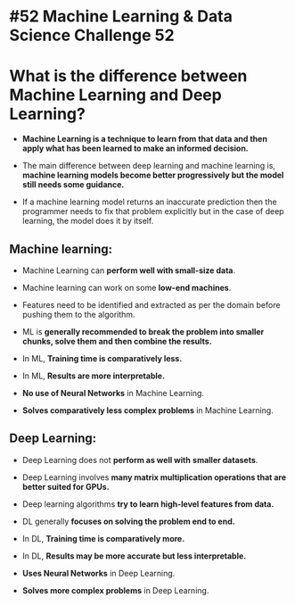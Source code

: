 # #52 Machine Learning & Data Science Challenge 52

# What is the difference between Machine Learning and Deep Learning?

* **Machine Learning is a technique to learn from that data and then apply what has been learned to make an informed decision.**
    
* The main difference between deep learning and machine learning is, **machine learning models become better progressively but the model still needs some guidance.**
    
* If a machine learning model returns an inaccurate prediction then the programmer needs to fix that problem explicitly but in the case of deep learning, the model does it by itself.
    

## Machine learning:

* Machine Learning can **perform well with small-size data**.
    
* Machine learning can work on some **low-end machines**.
    
* Features need to be identified and extracted as per the domain before pushing them to the algorithm.
    
* ML is **generally recommended to break the problem into smaller chunks, solve them and then combine the results.**
    
* In ML, **Training time is comparatively less.**
    
* In ML, **Results are more interpretable.**
    
* **No use of Neural Networks** in Machine Learning.
    
* **Solves comparatively less complex problems** in Machine Learning.
    

## Deep Learning:

* Deep Learning does not **perform as well with** **smaller datasets**.
    
* Deep Learning involves **many matrix multiplication operations that are better suited for GPUs.**
    
* Deep learning algorithms **try to learn high-level features from data.**
    
* DL generally **focuses on solving the problem end to end.**
    
* In DL, **Training time is comparatively more.**
    
* In DL, **Results may be more accurate but less interpretable.**
    
* **Uses Neural Networks** in Deep Learning.
    
* **Solves more complex problems** in Deep Learning.